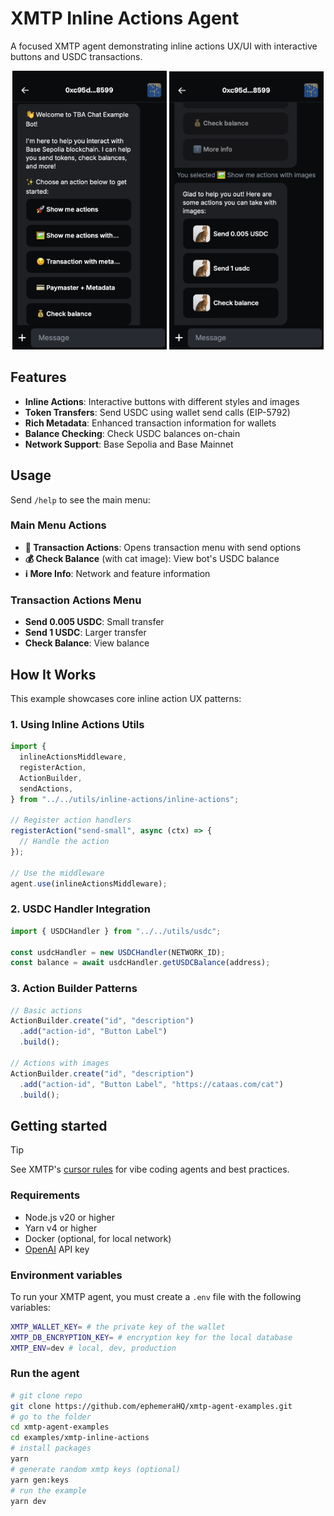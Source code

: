 # XMTP Inline Actions Agent

A focused XMTP agent demonstrating inline actions UX/UI with interactive buttons and USDC transactions.

<p align="center">
  <img src="media/left.png" alt="Image 1" width="49%">
  <img src="media/right.png" alt="Image 2" width="49%">
</p>

## Features

- **Inline Actions**: Interactive buttons with different styles and images
- **Token Transfers**: Send USDC using wallet send calls (EIP-5792)
- **Rich Metadata**: Enhanced transaction information for wallets
- **Balance Checking**: Check USDC balances on-chain
- **Network Support**: Base Sepolia and Base Mainnet

## Usage

Send `/help` to see the main menu:

### **Main Menu Actions**

- **💸 Transaction Actions**: Opens transaction menu with send options
- **💰 Check Balance** (with cat image): View bot's USDC balance
- **ℹ️ More Info**: Network and feature information

### **Transaction Actions Menu**

- **Send 0.005 USDC**: Small transfer
- **Send 1 USDC**: Larger transfer
- **Check Balance**: View balance

## How It Works

This example showcases core inline action UX patterns:

### **1. Using Inline Actions Utils**

```typescript
import {
  inlineActionsMiddleware,
  registerAction,
  ActionBuilder,
  sendActions,
} from "../../utils/inline-actions/inline-actions";

// Register action handlers
registerAction("send-small", async (ctx) => {
  // Handle the action
});

// Use the middleware
agent.use(inlineActionsMiddleware);
```

### **2. USDC Handler Integration**

```typescript
import { USDCHandler } from "../../utils/usdc";

const usdcHandler = new USDCHandler(NETWORK_ID);
const balance = await usdcHandler.getUSDCBalance(address);
```

### **3. Action Builder Patterns**

```typescript
// Basic actions
ActionBuilder.create("id", "description")
  .add("action-id", "Button Label")
  .build();

// Actions with images
ActionBuilder.create("id", "description")
  .add("action-id", "Button Label", "https://cataas.com/cat")
  .build();
```

## Getting started

> [!TIP]
> See XMTP's [cursor rules](/.cursor/README.md) for vibe coding agents and best practices.

### Requirements

- Node.js v20 or higher
- Yarn v4 or higher
- Docker (optional, for local network)
- [OpenAI](https://platform.openai.com/api-keys) API key

### Environment variables

To run your XMTP agent, you must create a `.env` file with the following variables:

```bash
XMTP_WALLET_KEY= # the private key of the wallet
XMTP_DB_ENCRYPTION_KEY= # encryption key for the local database
XMTP_ENV=dev # local, dev, production
```

### Run the agent

```bash
# git clone repo
git clone https://github.com/ephemeraHQ/xmtp-agent-examples.git
# go to the folder
cd xmtp-agent-examples
cd examples/xmtp-inline-actions
# install packages
yarn
# generate random xmtp keys (optional)
yarn gen:keys
# run the example
yarn dev
```
